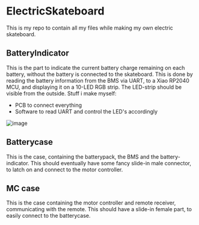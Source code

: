 # ElectricSkateboard

This is my repo to contain all my files while making my own electric skateboard.

## BatteryIndicator
This is the part to indicate the current battery charge remaining on each battery, without the battery is connected to the skateboard.
This is done by reading the battery information from the BMS via UART, to a Xiao RP2040 MCU, and displaying it on a 10-LED RGB strip.
The LED-strip should be visible from the outside.
Stuff i make myself:
- PCB to connect everything
- Software to read UART and control the LED's accordingly

![image](https://user-images.githubusercontent.com/26329076/161918388-682b1ca5-cf0b-4d37-be81-816321443106.png)


## Batterycase
This is the case, containing the batterypack, the BMS and the battery-indicator. This should eventually have some fancy
slide-in male connector, to latch on and connect to the motor controller.

## MC case
This is the case containing the motor controller and remote receiver, communicating with the remote.
This should have a slide-in female part, to easily connect to the batterycase.

